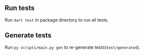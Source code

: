 ## Run tests
Run `dart test` in package directory to run all tests.

## Generate tests
Run `py scripts/main.py gen` to re-generate tests(`test/generated`).
